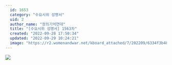 ```yaml
---
  id: 1653
  category: "수요시위 성명서"
  uid: 2
  author_name: "정의기억연대"
  title: "[수요시위 성명서] 1563차"
  created: "2022-09-28 17:50:34"
  updated: "2022-09-29 10:24:21"
  image: "https://r2.womenandwar.net/kboard_attached/7/202209/6334f3b48c0509666041.jpg"
---
```

![](https://r2.womenandwar.net/kboard_attached/7/202209/6334f3b48c0509666041.jpg)